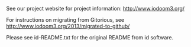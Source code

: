 See our project website for project information:  http://www.iodoom3.org/

For instructions on migrating from Gitorious, see http://www.iodoom3.org/2013/migrated-to-github/

Please see id-README.txt for the original README from id software.